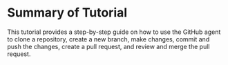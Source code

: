 # Summary of Tutorial

This tutorial provides a step-by-step guide on how to use the GitHub agent to clone a repository, create a new branch, make changes, commit and push the changes, create a pull request, and review and merge the pull request.